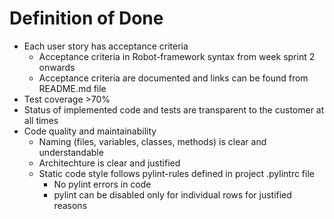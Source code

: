 # Definition of Done

- Each user story has acceptance criteria
  - Acceptance criteria in Robot-framework syntax from week sprint 2 onwards
  - Acceptance criteria are documented and links can be found from README.md file
- Test coverage >70%
- Status of implemented code and tests are transparent to the customer at all times
- Code quality and maintainability
  - Naming (files, variables, classes, methods) is clear and understandable
  - Architechture is clear and justified
  - Static code style follows pylint-rules defined in project .pylintrc file
    - No pylint errors in code
    - pylint can be disabled only for individual rows for justified reasons
